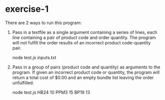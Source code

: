 # exercise-1

There are 2 ways to run this program:

1. Pass in a textfile as a single argument containing a series of lines, each line containing a pair of product code and order quantity. The program will not fulfill the order results of an incorrect product code-quantity pair.

    node test.js inputs.txt

2. Pass in a group of pairs (product code and quantity) as arguments to the program. If given an incorrect product code or quantity, the program will return a total cost of $0.00 and an empty bundle list leaving the order unfulfilled.

    node test.js HB24 10 PPM3 15 BP19 13
